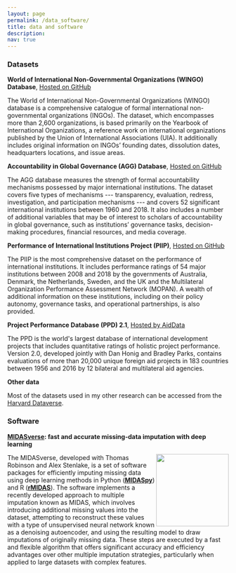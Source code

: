 ```yaml
---
layout: page
permalink: /data_software/
title: data and software
description:
nav: true
---
```


### Datasets

**World of International Non-Governmental Organizations (WINGO) Database**, <a href ="https://github.com/ranjitlall/wingo"> Hosted on GitHub </a>

The World of International Non-Governmental Organizations (WINGO) database is a comprehensive catalogue of formal international non-governmental organizations (INGOs). The dataset, which encompasses more than 2,600 organizations, is based primarily on the Yearbook of International Organizations, a reference work on international organizations published by the Union of International Associations (UIA). It additionally includes original information on INGOs’ founding dates, dissolution dates, headquarters locations, and issue areas.

**Accountability in Global Governance (AGG) Database**, <a href ="https://github.com/ranjitlall/agg"> Hosted on GitHub </a>

The AGG database measures the strength of formal accountability mechanisms possessed by major international institutions. The dataset covers five types of mechanisms --- transparency, evaluation, redress, investigation, and participation mechanisms --- and covers 52 significant international institutions between 1960 and 2018. It also includes a number of additional variables that may be of interest to scholars of accountability in global governance, such as institutions’ governance tasks, decision-making procedures, financial resources, and media coverage.

**Performance of International Institutions Project (PIIP)**, <a href ="https://github.com/ranjitlall/piip"> Hosted on GitHub </a>

The PIIP is the most comprehensive dataset on the performance of international institutions. It includes performance ratings of 54 major institutions between 2008 and 2018 by the governments of Australia, Denmark, the Netherlands, Sweden, and the UK and the Multilateral Organization Performance Assessment Network (MOPAN). A wealth of additional information on these institutions, including on their policy autonomy, governance tasks, and operational partnerships, is also provided.

**Project Performance Database (PPD) 2.1**, <a href ="https://www.aiddata.org/data/project-performance-database-ppd-version-2-0"> Hosted by AidData </a>

The PPD is the world's largest database of international development projects that includes quantitative ratings of holistic project performance. Version 2.0, developed jointly with Dan Honig and Bradley Parks, contains evaluations of more than 20,000 unique foreign aid projects in 183 countries between 1956 and 2016 by 12 bilateral and multilateral aid agencies.

**Other data**

Most of the datasets used in my other research can be accessed from the [Harvard Dataverse](https://dataverse.harvard.edu/dataverse/harvard/?q=ranjit+lall).

### Software

**[MIDASverse](https://github.com/MIDASverse): fast and accurate missing-data imputation with deep learning**

<img align="right" src="https://user-images.githubusercontent.com/35332935/173778078-eb427fbb-5b55-485d-9698-aa0cbde7ae73.png" width="165" height="165">

The MIDASverse, developed with Thomas Robinson and Alex Stenlake, is a set of software packages for efficiently imputing missing data using deep learning methods in Python (<a href ="https://github.com/MIDASverse/MIDASpy">**MIDASpy**</a>) and R (<a href ="https://github.com/MIDASverse/rMIDAS">**rMIDAS**</a>). The software implements a recently developed approach to multiple imputation known as MIDAS, which involves introducing additional missing values into the dataset, attempting to reconstruct these values with a type of unsupervised neural network known as a denoising autoencoder, and using the resulting model to draw imputations of originally missing data. These steps are executed by a fast and flexible algorithm that offers significant accuracy and efficiency advantages over other multiple imputation strategies, particularly when applied to large datasets with complex features.

